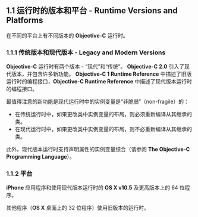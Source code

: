 ## 1.1 运行时的版本和平台 - Runtime Versions and Platforms
在不同的平台上有不同版本的 **Objective-C** 运行时。

### 1.1.1 传统版本和现代版本 - Legacy and Modern Versions
**Objective-C** 运行时有两个版本 - “现代”和“传统”。 **Objective-C 2.0** 引入了现代版本，并包含许多新功能。 **Objective-C 1 Runtime Reference** 中描述了旧版运行时的编程接口，**Objective-C Runtime Reference** 中描述了现代版本运行时的编程接口。

最值得注意的新功能是现代运行时中的实例变量是“非脆弱”（non-fragile）的：

* 在传统运行时中，如果更改类中实例变量的布局，则必须重新编译从其继承的类。
* 在现代运行时中，如果更改类中实例变量的布局，则不必重新编译从其继承的类。

此外，现代版本运行时支持声明属性的实例变量综合（请参阅 **The Objective-C Programming Language**）。

### 1.1.2 平台
**iPhone** 应用程序和使用现代版本运行时的 **OS X v10.5** 及更高版本上的 64 位程序。

其他程序（**OS X** 桌面上的 32 位程序）使用旧版本的运行时。
